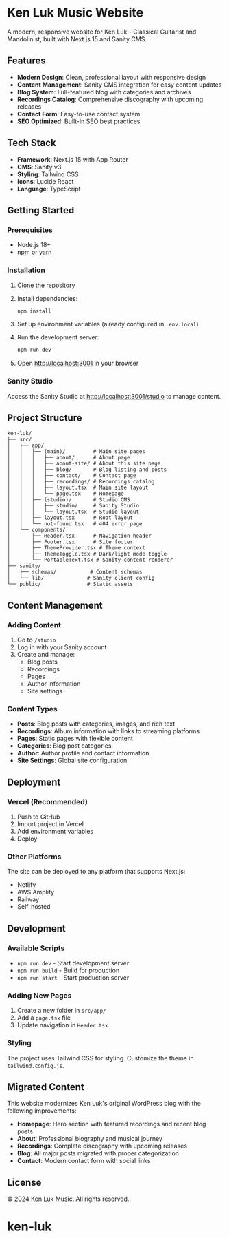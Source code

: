 # Ken Luk Music Website

A modern, responsive website for Ken Luk - Classical Guitarist and Mandolinist, built with Next.js 15 and Sanity CMS.

## Features

- **Modern Design**: Clean, professional layout with responsive design
- **Content Management**: Sanity CMS integration for easy content updates
- **Blog System**: Full-featured blog with categories and archives
- **Recordings Catalog**: Comprehensive discography with upcoming releases
- **Contact Form**: Easy-to-use contact system
- **SEO Optimized**: Built-in SEO best practices

## Tech Stack

- **Framework**: Next.js 15 with App Router
- **CMS**: Sanity v3
- **Styling**: Tailwind CSS
- **Icons**: Lucide React
- **Language**: TypeScript

## Getting Started

### Prerequisites

- Node.js 18+ 
- npm or yarn

### Installation

1. Clone the repository
2. Install dependencies:
   ```bash
   npm install
   ```

3. Set up environment variables (already configured in `.env.local`)

4. Run the development server:
   ```bash
   npm run dev
   ```

5. Open [http://localhost:3001](http://localhost:3001) in your browser

### Sanity Studio

Access the Sanity Studio at [http://localhost:3001/studio](http://localhost:3001/studio) to manage content.

## Project Structure

```
ken-luk/
├── src/
│   ├── app/
│   │   ├── (main)/         # Main site pages
│   │   │   ├── about/      # About page
│   │   │   ├── about-site/ # About this site page
│   │   │   ├── blog/       # Blog listing and posts
│   │   │   ├── contact/    # Contact page
│   │   │   ├── recordings/ # Recordings catalog
│   │   │   ├── layout.tsx  # Main site layout
│   │   │   └── page.tsx    # Homepage
│   │   ├── (studio)/       # Studio CMS
│   │   │   ├── studio/     # Sanity Studio
│   │   │   └── layout.tsx  # Studio layout
│   │   ├── layout.tsx      # Root layout
│   │   └── not-found.tsx   # 404 error page
│   └── components/
│       ├── Header.tsx      # Navigation header
│       ├── Footer.tsx      # Site footer
│       ├── ThemeProvider.tsx # Theme context
│       ├── ThemeToggle.tsx # Dark/light mode toggle
│       └── PortableText.tsx # Sanity content renderer
├── sanity/
│   ├── schemas/           # Content schemas
│   └── lib/              # Sanity client config
└── public/               # Static assets
```

## Content Management

### Adding Content

1. Go to `/studio` 
2. Log in with your Sanity account
3. Create and manage:
   - Blog posts
   - Recordings
   - Pages
   - Author information
   - Site settings

### Content Types

- **Posts**: Blog posts with categories, images, and rich text
- **Recordings**: Album information with links to streaming platforms
- **Pages**: Static pages with flexible content
- **Categories**: Blog post categories
- **Author**: Author profile and contact information
- **Site Settings**: Global site configuration

## Deployment

### Vercel (Recommended)

1. Push to GitHub
2. Import project in Vercel
3. Add environment variables
4. Deploy

### Other Platforms

The site can be deployed to any platform that supports Next.js:
- Netlify
- AWS Amplify
- Railway
- Self-hosted

## Development

### Available Scripts

- `npm run dev` - Start development server
- `npm run build` - Build for production
- `npm run start` - Start production server

### Adding New Pages

1. Create a new folder in `src/app/`
2. Add a `page.tsx` file
3. Update navigation in `Header.tsx`

### Styling

The project uses Tailwind CSS for styling. Customize the theme in `tailwind.config.js`.

## Migrated Content

This website modernizes Ken Luk's original WordPress blog with the following improvements:

- **Homepage**: Hero section with featured recordings and recent blog posts
- **About**: Professional biography and musical journey
- **Recordings**: Complete discography with upcoming releases
- **Blog**: All major posts migrated with proper categorization
- **Contact**: Modern contact form with social links

## License

© 2024 Ken Luk Music. All rights reserved.
# ken-luk
